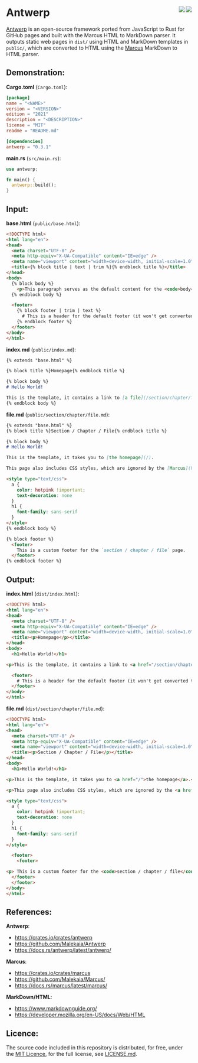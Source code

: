 # Antwerp <img align="right" src="https://github.com/Malekaia/Antwerp/actions/workflows/build.yaml/badge.svg"><img align="right" src="https://img.shields.io/crates/v/antwerp.svg">

[Antwerp](https://crates.io/crates/antwerp) is an open-source framework ported from JavaScript to Rust for GitHub pages and built with the Marcus HTML to MarkDown parser.
It outputs static web pages in `dist/` using HTML and MarkDown templates in `public/`, which are converted to HTML using the [Marcus](https://crates.io/crates/marcus) MarkDown to HTML parser.

## Demonstration:

**Cargo.toml** (`Cargo.toml`):
```toml
[package]
name = "<NAME>"
version = "<VERSION>"
edition = "2021"
description = "<DESCRIPTION>"
license = "MIT"
readme = "README.md"

[dependencies]
antwerp = "0.3.1"
```

**main.rs** (`src/main.rs`):

```rust
use antwerp;

fn main() {
  antwerp::build();
}
```


## Input:

**base.html** (`public/base.html`):

```html
<!DOCTYPE html>
<html lang="en">
<head>
  <meta charset="UTF-8" />
  <meta http-equiv="X-UA-Compatible" content="IE=edge" />
  <meta name="viewport" content="width=device-width, initial-scale=1.0" />
  <title>{% block title | text | trim %}{% endblock title %}</title>
</head>
<body>
  {% block body %}
    <p>This paragraph serves as the default content for the <code>body</code> block.</p>
  {% endblock body %}

  <footer>
    {% block footer | trim | text %}
      # This is a header for the default footer (it won't get converted to HTML).
    {% endblock footer %}
  </footer>
</body>
</html>
```

**index.md** (`public/index.md`):
```markdown
{% extends "base.html" %}

{% block title %}Homepage{% endblock title %}

{% block body %}
# Hello World!

This is the template, it contains a link to [a file](/section/chapter/file.html) in the first chapter of a random section and the default footer (below).
{% endblock body %}
```

**file.md** (`public/section/chapter/file.md`):
```markdown
{% extends "base.html" %}
{% block title %}Section / Chapter / File{% endblock title %}

{% block body %}
# Hello World!

This is the template, it takes you to [the homepage](/).

This page also includes CSS styles, which are ignored by the [Marcus](https://crates.io/crates/marcus) MarkDown to HTML converter.

<style type="text/css">
  a {
    color: hotpink !important;
    text-decoration: none
  }
  h1 {
    font-family: sans-serif
  }
</style>
{% endblock body %}

{% block footer %}
  <footer>
    This is a custom footer for the `section / chapter / file` page.
  </footer>
{% endblock footer %}
```


## Output:

**index.html** (`dist/index.html`):
```html
<!DOCTYPE html>
<html lang="en">
<head>
  <meta charset="UTF-8" />
  <meta http-equiv="X-UA-Compatible" content="IE=edge" />
  <meta name="viewport" content="width=device-width, initial-scale=1.0" />
  <title><p>Homepage</p></title>
</head>
<body>
  <h1>Hello World!</h1>

<p>This is the template, it contains a link to <a href="/section/chapter/file.html">a file</a> in the first chapter of a random section and the default footer (below).</p>

  <footer>
    # This is a header for the default footer (it won't get converted to HTML).
  </footer>
</body>
</html>
```

**file.md** (`dist/section/chapter/file.md`):
```html
<!DOCTYPE html>
<html lang="en">
<head>
  <meta charset="UTF-8" />
  <meta http-equiv="X-UA-Compatible" content="IE=edge" />
  <meta name="viewport" content="width=device-width, initial-scale=1.0" />
  <title><p>Section / Chapter / File</p></title>
</head>
<body>
  <h1>Hello World!</h1>

<p>This is the template, it takes you to <a href="/">the homepage</a>.</p>

<p>This page also includes CSS styles, which are ignored by the <a href="https://crates.io/crates/marcus">Marcus</a> MarkDown to HTML converter.</p>

<style type="text/css">
  a {
    color: hotpink !important;
    text-decoration: none
  }
  h1 {
    font-family: sans-serif
  }
</style>

  <footer>
    <footer>

<p> This is a custom footer for the <code>section / chapter / file</code> page.</p>
  </footer>
  </footer>
</body>
</html>
```

## References:

**Antwerp**:
- <https://crates.io/crates/antwerp>
- <https://github.com/Malekaia/Antwerp>
- <https://docs.rs/antwerp/latest/antwerp/>

**Marcus**:
- <https://crates.io/crates/marcus>
- <https://github.com/Malekaia/Marcus/>
- <https://docs.rs/marcus/latest/marcus/>

**MarkDown/HTML**:
- <https://www.markdownguide.org/>
- <https://developer.mozilla.org/en-US/docs/Web/HTML>

## Licence:
The source code included in this repository is distributed, for free, under the [MIT Licence](https://choosealicense.com/licenses/mit/), for the full license, see [LICENSE.md](https://github.com/Malekaia/Antwerp/blob/master/LICENSE.md).
